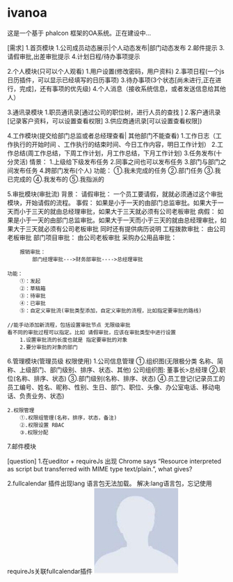 # ivanoa
这是一个基于 phalcon 框架的OA系统。正在建设中...


[需求]
1.首页模块
	1.公司成员动态展示|个人动态发布|部门动态发布
	2.邮件提示
	3.请假审批,出差审批提示
	4.计划日程/待办事项提示

2.个人模块(只可以个人观看)
	1.用户设置(修改密码，用户资料)
	2.事项日程(一个js日历插件，可以显示已经填写的日历事项)
	3.待办事项(3个状态[尚未进行,正在进行，完成]，还有事项的优先级)
	4.个人消息（接收系统信息，或者发送信息给其他人）

3.通讯录模块
	1.职员通讯录[通过公司的职位树，进行人员的查找 ]
	2.客户通讯录[记录客户资料，可以设置查看权限]
	3.供应商通讯录[可以设置查看权限])


4.工作模块(提交给部门总监或者总经理查看| 其他部门不能查看)
	1.工作日志（工作执行的开始时间 、工作执行的结束时间、今日工作内容，明日工作计划）
	2.工作总结(周工作总结，下周工作计划，月工作总结，下月工作计划)
	3.任务发布(十分灵活)
		情景：
			1.上级给下级发布任务
			2.同事之间也可以发布任务
			3.部门与部门之间发布任务
			4.跨部门发布(个人)
		功能：
			①.我未完成的任务
			②.部门任务
			③.我已完成的
			④.我发布的
			⑤.我指派的

5.审批模块(审批流)
	背景：
		请假审批：
			一个员工要请假，就就必须通过这个审批模块，开始请假的流程。
			事假：
				如果是小于一天的由部门总监审批。如果大于一天而小于三天的就由总经理审批，如果大于三天就必须有公司老板审批
			病假：
				如果是小于一天的由部门总监审批。如果大于一天而小于三天的就由总经理审批，如果大于三天就必须有公司老板审批
				同时还有提供病历说明
		工程拨款审批：
			由公司老板审批
		部门项目审批：
			由公司老板审批
		采购办公用品审批：

		报销审批：
			部门经理审批--->财务部审批---->总经理审批
	
	功能：
		①：发起
		②：草稿箱
		③：待审批
		④：已审批
		⑤：自定义审批流(审批类型添加，自定义审批的流程，比如指定要审批的路线)
	
	//能手动添加新流程，包括设置审批节点 无限级审批
	看不同的审批过程可以指定。比如 请假审批，应该在审批类型中进行设置
		1.设置审批流的长度也就是 指定要审批的对象
		2.要分审批的对象的部门


6.管理模块(管理员级 权限使用)
	1.公司信息管理
		①.组织图(无限极分类 名称、简称、上级部门、部门级别、排序、状态、其他)
			公司组织图: 董事长>总经理
		②.职位(名称、排序、状态)
		③.部门级别(名称、排序、状态)
		④.员工登记(记录员工的 员工编号、姓名、昵称、性别、生日、部门、职位、头像、办公室电话、移动电话、负责业务、状态)

	2.权限管理
		①.权限组管理(名称，排序，状态，备注)
		②.权限设置 RBAC
		③.权限分配

7.邮件模块



[question]
1.在ueditor + requireJs 出现
	Chrome says “Resource interpreted as script but transferred with MIME type text/plain.”, what gives?

2.fullcalendar 插件出现lang 语言包无法加载。
	解决:lang语言包，忘记使用requireJs关联fullcalendar插件
![Alt text](no_avatar.jpg)